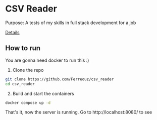 # CSV Reader

Purpose: A tests of my skills in full stack development for a job

[Details](https://github.com/Ferreouz/csv_reader/blob/main/.metadata/desafio.pdf)


## How to run
You are gonna need docker to run this :)

1. Clone the repo
```bash
git clone https://github.com/Ferreouz/csv_reader
cd csv_reader
```

2. Build and start the containers
```bash
docker compose up -d
```

That's it, now the server is running. Go to http://localhost:8080/ to see
